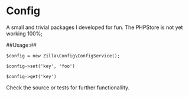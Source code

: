 Config
==============

A small and trivial packages I developed for fun.
The PHPStore is not yet working 100%;

##Usage:##

`$config = new Zilla\Config\ConfigService();`

`$config->set('key', 'foo')`

`$config->get('key')`

Check the source or tests for further functionallity.
